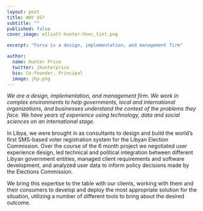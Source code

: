 ```yaml
---
layout: post
title: WHY US?
subtitle: ""
published: false
cover_image: elliott-hunter-hnec_tint.png

excerpt: "Forsa is a design, implementation, and management firm"

author:
  name: Hunter Price
  twitter: jhunterprice
  bio: Co-founder, Principal
  image: jhp.png
---
```



_We are a design, implementation, and management firm.  We work in complex environments to help governments, local and international organizations, and businesses understand the context of the problems they face.  We have years of experience using technology, data and social sciences on an international stage._

In Libya, we were brought in as consultants to design and build the world’s first SMS-based voter registration system for the Libyan Election Commission.  Over the course of the 6 month project we negotiated user experience design, led technical and political integration between different Libyan government entities, managed client requirements and software development, and analyzed user data to inform policy decisions made by the Elections Commission.

We bring this expertise to the table with our clients, working with them and their consumers to develop and deploy the most appropriate solution for the situation, utilizing a number of different tools to bring about the desired outcome.